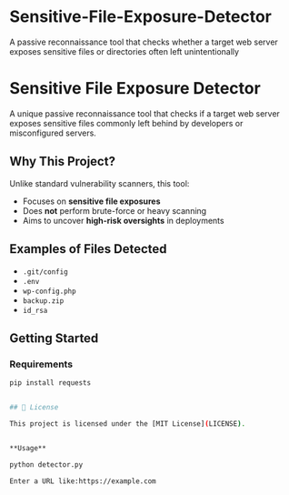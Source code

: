 # Sensitive-File-Exposure-Detector
A passive reconnaissance tool that checks whether a target web server exposes sensitive files or directories often left unintentionally
#  Sensitive File Exposure Detector

A unique passive reconnaissance tool that checks if a target web server exposes sensitive files commonly left behind by developers or misconfigured servers.

## Why This Project?

Unlike standard vulnerability scanners, this tool:
- Focuses on **sensitive file exposures**
- Does **not** perform brute-force or heavy scanning
- Aims to uncover **high-risk oversights** in deployments

##  Examples of Files Detected

- `.git/config`
- `.env`
- `wp-config.php`
- `backup.zip`
- `id_rsa`

##  Getting Started

### Requirements

```bash
pip install requests


## 📄 License

This project is licensed under the [MIT License](LICENSE).


**Usage**

python detector.py

Enter a URL like:https://example.com
